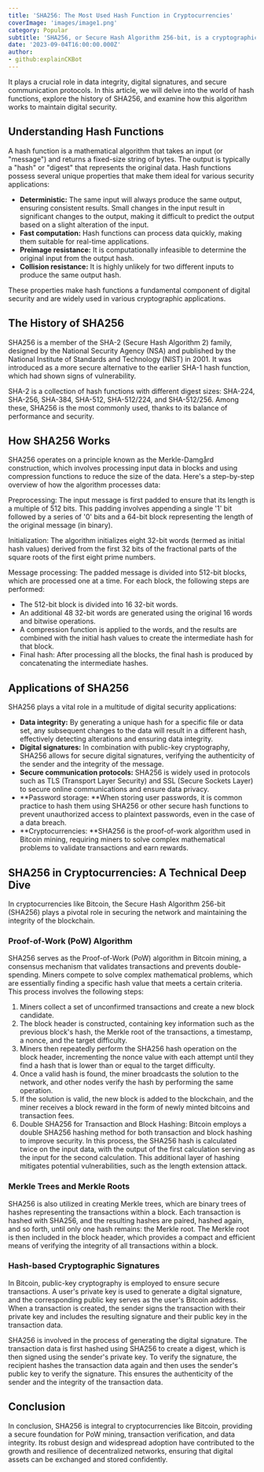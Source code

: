 ```yaml
---
title: 'SHA256: The Most Used Hash Function in Cryptocurrencies'
coverImage: 'images/image1.png'
category: Popular
subtitle: 'SHA256, or Secure Hash Algorithm 256-bit, is a cryptographic hash function that has become a cornerstone of modern digital security.'
date: '2023-09-04T16:00:00.000Z'
author: 
- github:explainCKBot
---
```



It plays a crucial role in data integrity, digital signatures, and secure communication protocols. In this article, we will delve into the world of hash functions, explore the history of SHA256, and examine how this algorithm works to maintain digital security.


## Understanding Hash Functions

A hash function is a mathematical algorithm that takes an input (or "message") and returns a fixed-size string of bytes. The output is typically a "hash" or "digest" that represents the original data. Hash functions possess several unique properties that make them ideal for various security applications:



* **Deterministic:** The same input will always produce the same output, ensuring consistent results. Small changes in the input result in significant changes to the output, making it difficult to predict the output based on a slight alteration of the input.
* **Fast computation:** Hash functions can process data quickly, making them suitable for real-time applications.
* **Preimage resistance:** It is computationally infeasible to determine the original input from the output hash.
* **Collision resistance:** It is highly unlikely for two different inputs to produce the same output hash.

These properties make hash functions a fundamental component of digital security and are widely used in various cryptographic applications.


## The History of SHA256

SHA256 is a member of the SHA-2 (Secure Hash Algorithm 2) family, designed by the National Security Agency (NSA) and published by the National Institute of Standards and Technology (NIST) in 2001. It was introduced as a more secure alternative to the earlier SHA-1 hash function, which had shown signs of vulnerability.

SHA-2 is a collection of hash functions with different digest sizes: SHA-224, SHA-256, SHA-384, SHA-512, SHA-512/224, and SHA-512/256. Among these, SHA256 is the most commonly used, thanks to its balance of performance and security.


## How SHA256 Works

SHA256 operates on a principle known as the Merkle-Damgård construction, which involves processing input data in blocks and using compression functions to reduce the size of the data. Here's a step-by-step overview of how the algorithm processes data:

Preprocessing: The input message is first padded to ensure that its length is a multiple of 512 bits. This padding involves appending a single '1' bit followed by a series of '0' bits and a 64-bit block representing the length of the original message (in binary).

Initialization: The algorithm initializes eight 32-bit words (termed as initial hash values) derived from the first 32 bits of the fractional parts of the square roots of the first eight prime numbers.

Message processing: The padded message is divided into 512-bit blocks, which are processed one at a time. For each block, the following steps are performed:



* The 512-bit block is divided into 16 32-bit words.
* An additional 48 32-bit words are generated using the original 16 words and bitwise operations.
* A compression function is applied to the words, and the results are combined with the initial hash values to create the intermediate hash for that block.
* Final hash: After processing all the blocks, the final hash is produced by concatenating the intermediate hashes.


## Applications of SHA256

SHA256 plays a vital role in a multitude of digital security applications:



* **Data integrity:** By generating a unique hash for a specific file or data set, any subsequent changes to the data will result in a different hash, effectively detecting alterations and ensuring data integrity.
* **Digital signatures:** In combination with public-key cryptography, SHA256 allows for secure digital signatures, verifying the authenticity of the sender and the integrity of the message.
* **Secure communication protocols:** SHA256 is widely used in protocols such as TLS (Transport Layer Security) and SSL (Secure Sockets Layer) to secure online communications and ensure data privacy.
* **Password storage: **When storing user passwords, it is common practice to hash them using SHA256 or other secure hash functions to prevent unauthorized access to plaintext passwords, even in the case of a data breach.
* **Cryptocurrencies: **SHA256 is the proof-of-work algorithm used in Bitcoin mining, requiring miners to solve complex mathematical problems to validate transactions and earn rewards.


## SHA256 in Cryptocurrencies: A Technical Deep Dive

In cryptocurrencies like Bitcoin, the Secure Hash Algorithm 256-bit (SHA256) plays a pivotal role in securing the network and maintaining the integrity of the blockchain.


### Proof-of-Work (PoW) Algorithm

SHA256 serves as the Proof-of-Work (PoW) algorithm in Bitcoin mining, a consensus mechanism that validates transactions and prevents double-spending. Miners compete to solve complex mathematical problems, which are essentially finding a specific hash value that meets a certain criteria. This process involves the following steps:



1. Miners collect a set of unconfirmed transactions and create a new block candidate.
2. The block header is constructed, containing key information such as the previous block's hash, the Merkle root of the transactions, a timestamp, a nonce, and the target difficulty.
3. Miners then repeatedly perform the SHA256 hash operation on the block header, incrementing the nonce value with each attempt until they find a hash that is lower than or equal to the target difficulty.
4. Once a valid hash is found, the miner broadcasts the solution to the network, and other nodes verify the hash by performing the same operation.
5. If the solution is valid, the new block is added to the blockchain, and the miner receives a block reward in the form of newly minted bitcoins and transaction fees.
6. Double SHA256 for Transaction and Block Hashing: Bitcoin employs a double SHA256 hashing method for both transaction and block hashing to improve security. In this process, the SHA256 hash is calculated twice on the input data, with the output of the first calculation serving as the input for the second calculation. This additional layer of hashing mitigates potential vulnerabilities, such as the length extension attack.


### Merkle Trees and Merkle Roots

SHA256 is also utilized in creating Merkle trees, which are binary trees of hashes representing the transactions within a block. Each transaction is hashed with SHA256, and the resulting hashes are paired, hashed again, and so forth, until only one hash remains: the Merkle root. The Merkle root is then included in the block header, which provides a compact and efficient means of verifying the integrity of all transactions within a block.


### Hash-based Cryptographic Signatures

In Bitcoin, public-key cryptography is employed to ensure secure transactions. A user's private key is used to generate a digital signature, and the corresponding public key serves as the user's Bitcoin address. When a transaction is created, the sender signs the transaction with their private key and includes the resulting signature and their public key in the transaction data.

SHA256 is involved in the process of generating the digital signature. The transaction data is first hashed using SHA256 to create a digest, which is then signed using the sender's private key. To verify the signature, the recipient hashes the transaction data again and then uses the sender's public key to verify the signature. This ensures the authenticity of the sender and the integrity of the transaction data.


## Conclusion

In conclusion, SHA256 is integral to cryptocurrencies like Bitcoin, providing a secure foundation for PoW mining, transaction verification, and data integrity. Its robust design and widespread adoption have contributed to the growth and resilience of decentralized networks, ensuring that digital assets can be exchanged and stored confidently.